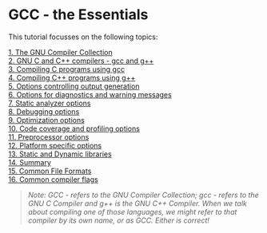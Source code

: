 # GCC - the Essentials

This tutorial focusses on the following topics:

[1. The GNU Compiler Collection](/GCC/01.The-GNU-Compiler-Collection.md)  
[2. GNU C and C++ compilers - gcc and g++](/GCC/02.GNU-C-and-C++compilers-gcc-and-g++.md)  
[3. Compiling C programs using gcc](/GCC/03.Compiling-C-programs-using-gcc.md)  
[4. Compiling C++ programs using g++](/GCC/04.Compiling-C++programs-using-g++.md)  
[5. Options controlling output generation](/GCC/05.Options-controlling-output-generation.md)  
[6. Options for diagnostics and warning messages](/GCC/06.Options-for-diagnostics-and-warning-messages.md)  
[7. Static analyzer options](/GCC/07.Static-analyzer-options.md)  
[8. Debugging options](/GCC/08.Debugging-options.md)  
[9. Optimization options](/GCC/09.Optimization-options.md)  
[10. Code coverage and profiling options](/GCC/10.Code-coverage-and-profiling-options.md)  
[11. Preprocessor options](/GCC/11.Preprocessor-options.md)  
[12. Platform specific options](/GCC/12.Platform-specific-options.md)  
[13. Static and Dynamic libraries](/GCC/13.Static-and-Dynamic-libraries.md)  
[14. Summary](/GCC/14.Summary.md)  
[15. Common File Formats](/GCC/15.Common-File-Formats.md)  
[16. Common compiler flags](/GCC/16.Common-compiler-flags.md)  


> *Note: GCC - refers to the GNU Compiler Collection; gcc - refers to the GNU C Compiler and g++ is the GNU C++ Compiler. When we talk about compiling one of those languages, we might refer to that compiler by its own name, or as GCC. Either is correct!*
